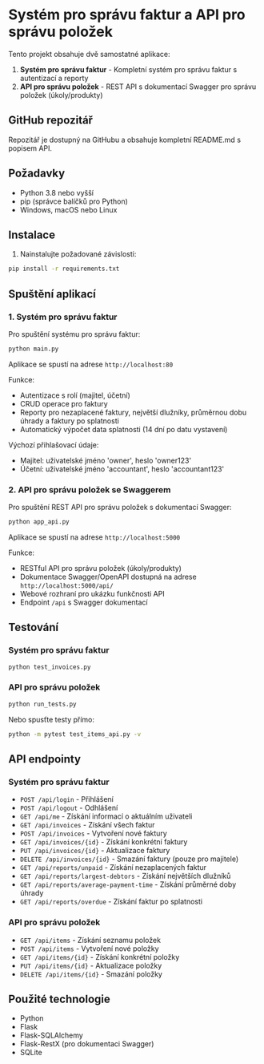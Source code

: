 # Systém pro správu faktur a API pro správu položek

Tento projekt obsahuje dvě samostatné aplikace:

1. **Systém pro správu faktur** - Kompletní systém pro správu faktur s autentizací a reporty
2. **API pro správu položek** - REST API s dokumentací Swagger pro správu položek (úkoly/produkty)

## GitHub repozitář

Repozitář je dostupný na GitHubu a obsahuje kompletní README.md s popisem API.

## Požadavky

- Python 3.8 nebo vyšší
- pip (správce balíčků pro Python)
- Windows, macOS nebo Linux

## Instalace

1. Nainstalujte požadované závislosti:
```bash
pip install -r requirements.txt
```

## Spuštění aplikací

### 1. Systém pro správu faktur

Pro spuštění systému pro správu faktur:
```bash
python main.py
```

Aplikace se spustí na adrese `http://localhost:80`

Funkce:
- Autentizace s rolí (majitel, účetní)
- CRUD operace pro faktury
- Reporty pro nezaplacené faktury, největší dlužníky, průměrnou dobu úhrady a faktury po splatnosti
- Automatický výpočet data splatnosti (14 dní po datu vystavení)

Výchozí přihlašovací údaje:
- Majitel: uživatelské jméno 'owner', heslo 'owner123'
- Účetní: uživatelské jméno 'accountant', heslo 'accountant123'

### 2. API pro správu položek se Swaggerem

Pro spuštění REST API pro správu položek s dokumentací Swagger:
```bash
python app_api.py
```

Aplikace se spustí na adrese `http://localhost:5000`

Funkce:
- RESTful API pro správu položek (úkoly/produkty)
- Dokumentace Swagger/OpenAPI dostupná na adrese `http://localhost:5000/api/`
- Webové rozhraní pro ukázku funkčnosti API
- Endpoint `/api` s Swagger dokumentací

## Testování

### Systém pro správu faktur
```bash
python test_invoices.py
```

### API pro správu položek
```bash
python run_tests.py
```

Nebo spusťte testy přímo:
```bash
python -m pytest test_items_api.py -v
```

## API endpointy

### Systém pro správu faktur
- `POST /api/login` - Přihlášení
- `POST /api/logout` - Odhlášení
- `GET /api/me` - Získání informací o aktuálním uživateli
- `GET /api/invoices` - Získání všech faktur
- `POST /api/invoices` - Vytvoření nové faktury
- `GET /api/invoices/{id}` - Získání konkrétní faktury
- `PUT /api/invoices/{id}` - Aktualizace faktury
- `DELETE /api/invoices/{id}` - Smazání faktury (pouze pro majitele)
- `GET /api/reports/unpaid` - Získání nezaplacených faktur
- `GET /api/reports/largest-debtors` - Získání největších dlužníků
- `GET /api/reports/average-payment-time` - Získání průměrné doby úhrady
- `GET /api/reports/overdue` - Získání faktur po splatnosti

### API pro správu položek
- `GET /api/items` - Získání seznamu položek
- `POST /api/items` - Vytvoření nové položky
- `GET /api/items/{id}` - Získání konkrétní položky
- `PUT /api/items/{id}` - Aktualizace položky
- `DELETE /api/items/{id}` - Smazání položky

## Použité technologie

- Python
- Flask
- Flask-SQLAlchemy
- Flask-RestX (pro dokumentaci Swagger)
- SQLite
